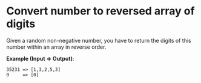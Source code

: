 # Convert number to reversed array of digits

Given a random non-negative number, you have to return the digits of this number within an array in reverse order.

**Example (Input => Output)**:
```
35231 => [1,3,2,5,3]
0     => [0]
```


